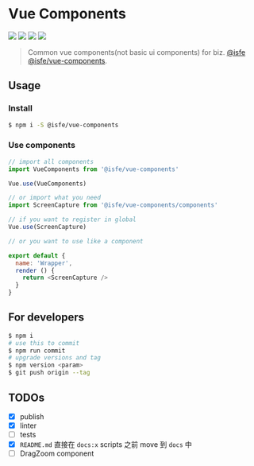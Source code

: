 # Vue Components

<p align="left">
  <a href="http://standardjs.com"><img src="https://img.shields.io/badge/code%20style-standard-brightgreen.svg"></a>
  <a href="https://travis-ci.com/isfe-team/vue-components"><img src="https://img.shields.io/travis/com/isfe-team/vue-components.svg"></a>
  <a href="https://opensource.org/licenses/MIT"><img src="https://img.shields.io/github/license/isfe-team/vue-components.svg"></a>
  <a href="https://npmcharts.com/compare/@isfe/vue-components?minimal=true&interval=30"><img src="https://img.shields.io/npm/dm/@isfe/vue-components.svg"></a>
</p>

> Common vue components(not basic ui components) for biz. [@isfe](https://github.com/isfe-team/) [@isfe/vue-components](https://isfe-team/github.io/vue-components).

## Usage

### Install

```sh
$ npm i -S @isfe/vue-components
```

### Use components

```js
// import all components
import VueComponents from '@isfe/vue-components'

Vue.use(VueComponents)
```

```js
// or import what you need
import ScreenCapture from '@isfe/vue-components/components'

// if you want to register in global
Vue.use(ScreenCapture)

// or you want to use like a component

export default {
  name: 'Wrapper',
  render () {
    return <ScreenCapture />
  }
}
```

## For developers

```sh
$ npm i
# use this to commit
$ npm run commit
# upgrade versions and tag
$ npm version <param>
$ git push origin --tag
```

## TODOs

- [x] publish
- [x] linter
- [ ] tests
- [x] `README.md` 直接在 `docs:x` scripts 之前 move 到 `docs` 中
- [ ] DragZoom component
